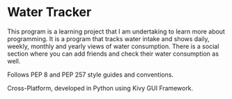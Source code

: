 # Water Tracker

This program is a learning project that I am undertaking to learn more about programming. It is a program that tracks water intake and shows daily, weekly, monthly and yearly views of water consumption. There is a social section where you can add friends and check their water consumption as well.

Follows PEP 8 and PEP 257 style guides and conventions.

Cross-Platform, developed in Python using Kivy GUI Framework.
